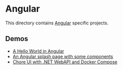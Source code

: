# Angular

This directory contains [Angular][technology-main] specific projects. 

## Demos

- [A Hello World in Angular][hello-world]
- [An Angular splash page with some components][angular-spike]
- [Chore UI with .NET WebAPI and Docker Compose][chore-ui]

[technology-main]: https://angular.io/cli
[hello-world]: ./hello-world/README.md
[angular-spike]: ./angular-spike/README.md
[chore-ui]: ../Docker%20Compose/ChoreHelper/apps/choreui/README.md

